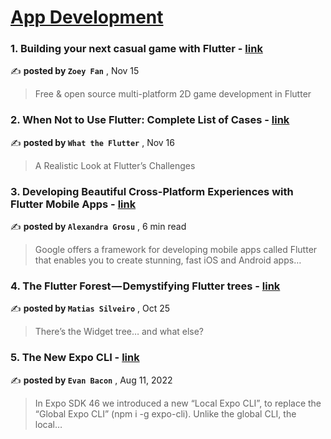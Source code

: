 
<h1><a href=https://medium.com/tag/mobile-app-development/recommended target="_blank" rel="noopener noreferrer">App Development</a></h1>
<h3>1. Building your next casual game with Flutter - <a href=https://medium.com/flutter/building-your-next-casual-game-with-flutter-716ef457e440?source=tag_recommended_feed---------0-107----------mobile_app_development----------f108a18e_2261_4595_916d_9fd14cd4d9f3------- target="_blank" rel="noopener noreferrer">link</a></h3>

✍️ **posted by `Zoey Fan`** <date> , Nov 15</date>

<blockquote>Free & open source multi-platform 2D game development in Flutter</blockquote>

<h3>2. When Not to Use Flutter: Complete List of Cases - <a href=https://medium.com/@flutterwtf/when-not-to-use-flutter-complete-list-of-cases-510ce5d57c2e?source=tag_recommended_feed---------1-85----------mobile_app_development----------f108a18e_2261_4595_916d_9fd14cd4d9f3------- target="_blank" rel="noopener noreferrer">link</a></h3>

✍️ **posted by `What the Flutter`** <date> , Nov 16</date>

<blockquote>A Realistic Look at Flutter’s Challenges</blockquote>

<h3>3. Developing Beautiful Cross-Platform Experiences with Flutter Mobile Apps - <a href=https://medium.com/@alexandragrosu03/developing-beautiful-cross-platform-experiences-with-flutter-mobile-apps-cfa5e4d7bd07?source=tag_recommended_feed---------2-84----------mobile_app_development----------f108a18e_2261_4595_916d_9fd14cd4d9f3------- target="_blank" rel="noopener noreferrer">link</a></h3>

✍️ **posted by `Alexandra Grosu`** <date> , 6 min read</date>

<blockquote>Google offers a framework for developing mobile apps called Flutter that enables you to create stunning, fast iOS and Android apps…</blockquote>

<h3>4. The Flutter Forest — Demystifying Flutter trees - <a href=https://medium.com/globant/the-flutter-forest-demystifying-flutter-trees-a5ebb4db4efe?source=tag_recommended_feed---------3-107----------mobile_app_development----------f108a18e_2261_4595_916d_9fd14cd4d9f3------- target="_blank" rel="noopener noreferrer">link</a></h3>

✍️ **posted by `Matias Silveiro`** <date> , Oct 25</date>

<blockquote>There’s the Widget tree… and what else?</blockquote>

<h3>5. The New Expo CLI - <a href=https://medium.com/the-exponent-log/the-new-expo-cli-f4250d8e3421?source=tag_recommended_feed---------4-85----------mobile_app_development----------f108a18e_2261_4595_916d_9fd14cd4d9f3------- target="_blank" rel="noopener noreferrer">link</a></h3>

✍️ **posted by `Evan Bacon`** <date> , Aug 11, 2022</date>

<blockquote>In Expo SDK 46 we introduced a new “Local Expo CLI”, to replace the “Global Expo CLI” (npm i -g expo-cli). Unlike the global CLI, the local…</blockquote>

